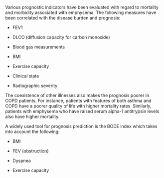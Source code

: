 Various prognostic indicators have been evaluated with regard to mortality and morbidity associated with emphysema. The following measures have been correlated with the disease burden and prognosis:

- FEV1

- DLCO (diffusion capacity for carbon monoxide)

- Blood gas measurements

- BMI

- Exercise capacity

- Clinical state

- Radiographic severity

The coexistence of other illnesses also makes the prognosis poorer in COPD patients. For instance, patients with features of both asthma and COPD have a poorer quality of life with higher mortality rates. Similarly, patients with emphysema who have raised serum alpha-1 antitrypsin levels also have higher mortality.

A widely used tool for prognosis prediction is the BODE index which takes into account the following:

- BMI

- FEV (obstruction)

- Dyspnea

- Exercise capacity